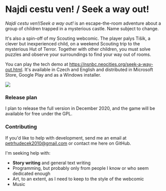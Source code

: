 # Najdi cestu ven! / Seek a way out!
*Najdi cestu ven!*/*Seek a way out!* is an escape-the-room adventure about a group of children trapped in a mysterious castle. Name subject
to change. 

It's also a spin-off of my Scouting webcomic. The player palys Tišík, a clever but inexperienced child, on a weekend Scouting trip to the mysterious Hut of Terror. Together with other children, you must solve puzzles and observe your surroundings to find your way out of rooms.

You can play the tech demo at https://nsnbc.neocities.org/seek-a-way-out.html. It's available in Czech and English and distributed in Microsoft Store, Google Play and as a Windows installer.

![](https://nsnbc.neocities.org/ncv/En4.PNG)

### Release plan
I plan to release the full version in December 2020, and the game will be available for free under the GPL.

### Contributing
If you'd like to help with development, send me an email at petrhudecek2010@gmail.com or contact me here on GitHub.

I'm seeking help with:

* **Story writing** and general text writing
* Programming, but probably only from people I know or who seem dedicated enough
* Art, to an extent, as I need to keep to the style of the webcomic
* Music
